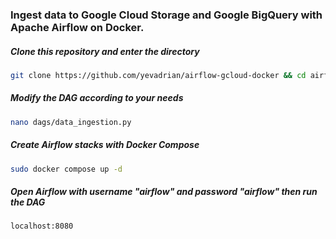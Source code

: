 ### Ingest data to Google Cloud Storage and Google BigQuery with Apache Airflow on Docker.

##### Clone this repository and enter the directory
```bash
git clone https://github.com/yevadrian/airflow-gcloud-docker && cd airflow-gcloud-docker
```

##### Modify the DAG according to your needs
```bash
nano dags/data_ingestion.py
```

##### Create Airflow stacks with Docker Compose
```bash
sudo docker compose up -d
```

##### Open Airflow with username "airflow" and password "airflow" then run the DAG
```bash
localhost:8080
```
